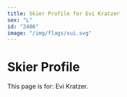 ```yaml
---
title: Skier Profile for Evi Kratzer
sex: "L"
id: "2486"
image: "/img/flags/sui.svg" 
---
```


# Skier Profile

This page is for: Evi Kratzer.
    